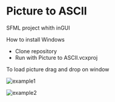 # Picture to ASCII
 
 SFML project whith inGUI
 
 How to install 
   Windows
 - Clone repository
 - Run with Picture to ASCII.vcxproj
 
To load picture drag and drop on window

![example1](https://user-images.githubusercontent.com/59207221/146990850-1447ef67-b4b2-429c-9242-f512c88aa2ff.png)

![example2](https://user-images.githubusercontent.com/59207221/146989661-3e6f5d6e-9bd8-4e02-838b-558e31693f68.png)
